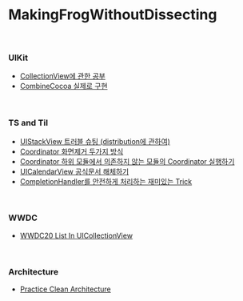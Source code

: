 # MakingFrogWithoutDissecting

<br/>

### UIKit
- [CollectionView에 관한 공부](https://github.com/MaraMincho/MakingFrogWithoutDissecting/tree/main/CollectionViewExample)
- [CombineCocoa 실제로 구현](https://github.com/MaraMincho/MakingFrogWithoutDissecting/tree/main/CombineCocoa)

<br/>

### TS and Til
- [UIStackView 트러블 슈팅 (distribution에 관하여)](https://github.com/MaraMincho/MakingFrogWithoutDissecting/tree/main/TS_IntrinsicContentSize)
- [Coordinator 화면제거 두가지 방식](https://github.com/MaraMincho/MakingFrogWithoutDissecting/tree/main/TS_CoordinatorRetainCycle)
- [Coordinator 하위 모듈에서 의존하지 않는 모듈의 Coordinator 실행하기](https://github.com/MaraMincho/MakingFrogWithoutDissecting/tree/main/TS_CoordinatorRetainCycle/Message.md)
- [UICalendarView 공식문서 해체하기](https://github.com/MaraMincho/MakingFrogWithoutDissecting/tree/main/TIL_UICalendarView)
- [CompletionHandler를 안전하게 처리하는 재미있는 Trick](https://github.com/MaraMincho/MakingFrogWithoutDissecting/tree/main/TIL_SafeResultHandler)
<br/>

### WWDC
- [WWDC20 List In UICollectionView](https://github.com/MaraMincho/MakingFrogWithoutDissecting/tree/main/WWDC20_ListInUICollectionView)

<br/>

### Architecture
- [Practice Clean Architecture](https://github.com/MaraMincho/MakingFrogWithoutDissecting/tree/main/PracticeCleanArchitecture)
